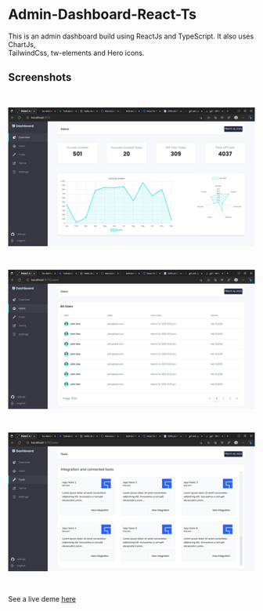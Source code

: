 # Admin-Dashboard-React-Ts
This is an admin dashboard build using ReactJs and TypeScript. It also uses ChartJs,\
TailwindCss, tw-elements  and Hero icons.

## Screenshots

<br>

![Dashboard](./public/dashboard.png)

<br>

![Dashboard Users](./public/users.png)

<br>

![Dashboard Tools](./public/apps.png)

<br>

See a live deme [here]()


